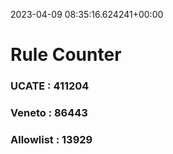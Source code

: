 2023-04-09 08:35:16.624241+00:00
# Rule Counter 
 ### UCATE : 411204

 ### Veneto : 86443

 ### Allowlist : 13929